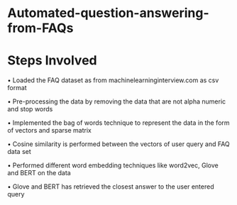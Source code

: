 # Automated-question-answering-from-FAQs

# Steps Involved

•	Loaded the FAQ dataset as from machinelearninginterview.com as csv format

•	Pre-processing the data by removing the data that are not alpha numeric and stop words 

•	Implemented the bag of words technique to represent the data in the form of vectors and sparse matrix

•	Cosine similarity is performed between the vectors of user query and FAQ data set

•	Performed different word embedding techniques like word2vec, Glove and BERT on the data

•	Glove and BERT has retrieved the closest answer to the user entered query
